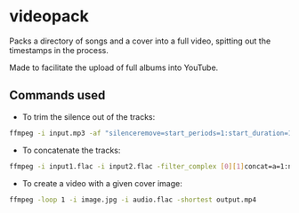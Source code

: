 # videopack

Packs a directory of songs and a cover into a full video, spitting out the timestamps in the process.

Made to facilitate the upload of full albums into YouTube.

## Commands used

- To trim the silence out of the tracks:

```bash
ffmpeg -i input.mp3 -af "silenceremove=start_periods=1:start_duration=1:start_threshold=-60dB:detection=peak,aformat=dblp,areverse,silenceremove=start_periods=1:start_duration=1:start_threshold=-60dB:detection=peak,aformat=dblp,areverse" output.flac
```

- To concatenate the tracks:
```bash
ffmpeg -i input1.flac -i input2.flac -filter_complex [0][1]concat=a=1:n=2:v=0[s0] -map [s0] output.flac
```

- To create a video with a given cover image:

```bash
ffmpeg -loop 1 -i image.jpg -i audio.flac -shortest output.mp4
```
